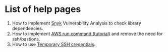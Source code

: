 # List of help pages

   1. How to implement [Snyk](snyk) Vulnerability Analysis to check library dependencies.
   2. How to implement [AWS run command (tutorial)](run-command) and remove the need for ssh/bastions.
   3. How to use [Temporary SSH credentials](temporary-ssh).
